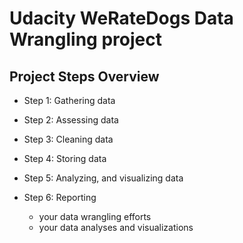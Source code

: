 # Udacity WeRateDogs Data Wrangling project
## Project Steps Overview
- Step 1: Gathering data

- Step 2: Assessing data

- Step 3: Cleaning data

- Step 4: Storing data

- Step 5: Analyzing, and visualizing data

- Step 6: Reporting

  - your data wrangling efforts
  - your data analyses and visualizations

